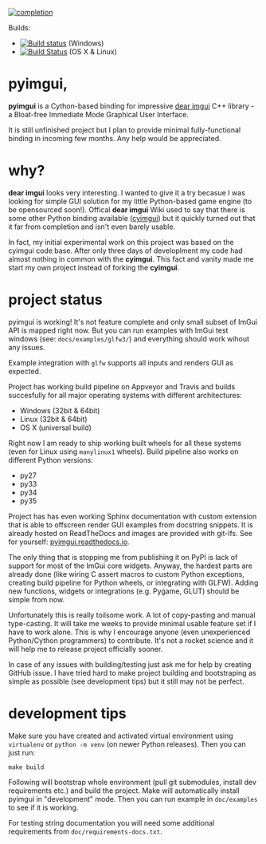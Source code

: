 [![completion](https://img.shields.io/badge/completion-34%25%20%28134%20of%20390%29-blue.svg)](https://github.com/swistakm/pyimgui)

Builds:
* [![Build status](https://ci.appveyor.com/api/projects/status/s7pud6on7dww89iv?svg=true)](https://ci.appveyor.com/project/swistakm/pyimgui) (Windows)
* [![Build Status](https://travis-ci.org/swistakm/pyimgui.svg?branch=master)](https://travis-ci.org/swistakm/pyimgui) (OS X & Linux)


# pyimgui,

**pyimgui** is a Cython-based binding for impressive 
[dear imgui](https://github.com/ocornut/imgui) C++ library - 
a Bloat-free Immediate Mode Graphical User Interface.
 
It is still unfinished project but I plan to provide minimal fully-functional
binding in incoming few months. Any help would be appreciated.


# why?

**dear imgui** looks very interesting. I wanted to give it a try becasue I was
looking for simple GUI solution for my little Python-based game engine (to be
opensourced soon!). Offical **dear imgui** Wiki used to say that there is some
other Python binding available ([cyimgui](https://github.com/chromy/cyimgui)) 
but it quickly turned out that it far from completion and isn't even barely 
usable.

In fact, my initial experimental work on this project was based on the cyimgui 
code base. After only three days of developlment my code had almost nothing in 
common with the **cyimgui**. This fact and vanity made me start my own project 
instead of forking the **cyimgui**.


# project status

pyimgui is working! It's not feature complete and only small subset of ImGui
API is mapped right now. But you can run examples with ImGui test windows (see:
`docs/examples/glfw3/`) and everything should work wihout any issues.

Example integration with `glfw` supports all inputs and renders GUI as expected.

Project has working build pipeline on Appveyor and Travis and builds 
succesfully for all major operating systems with different architectures:

* Windows (32bit & 64bit)
* Linux (32bit & 64bit)
* OS X (universal build)

Right now I am ready to ship working built wheels for all these systems (even 
for Linux using `manylinux1` wheels). Build pipeline also works on different
Python versions:

* py27
* py33
* py34
* py35


Project has has even working Sphinx documentation with custom extension that
is able to offscreen render GUI examples from docstring snippets. It is already
hosted on ReadTheDocs and images are provided with git-lfs. See for yourself: 
[pyimgui.readthedocs.io](http://pyimgui.readthedocs.io/en/latest/index.html).



The only thing that is stopping me from publishing it on PyPI is lack of
support for most of the ImGui core widgets. Anyway, the hardest parts are
already done (like wiring C assert macros to custom Python exceptions, creating build 
pipeline for Python wheels, or integrating with GLFW). Adding new functions, 
widgets or integrations (e.g. Pygame, GLUT) should be simple from now.

Unfortunately this is really toilsome work. A lot of copy-pasting and
manual type-casting. It will take me weeks to provide minimal usable feature
set if I have to work alone. This is why I encourage anyone (even unexperienced
Python/Cython programmers) to contribute. It's not a rocket science and it
will help me to release project officially sooner.

In case of any issues with building/testing just ask me for help by creating
GitHub issue. I have tried hard to make project building and bootstraping as 
simple as possible (see development tips) but it still may not be perfect.


# development tips

Make sure you have created and activated virtual environment using `virtualenv`
or `python -m venv` (on newer Python releases). Then you can just run:

    make build
    
Following will bootstrap whole environment (pull git submodules, install 
dev requirements etc.) and build the project. Make will automatically install
pyimgui in "development" mode. Then you can run example in `doc/examples`
to see if it is working.

For testing string documentation you will need some additional requirements
from `doc/requirements-docs.txt`.
